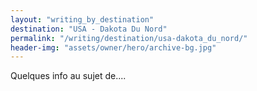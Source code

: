 ```yaml
---
layout: "writing_by_destination"
destination: "USA - Dakota Du Nord"
permalink: "/writing/destination/usa-dakota_du_nord/"
header-img: "assets/owner/hero/archive-bg.jpg"
---
```


Quelques info au sujet de....
